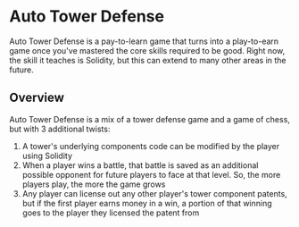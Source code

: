 # Auto Tower Defense

Auto Tower Defense is a pay-to-learn game that turns into a play-to-earn game once you've mastered the core skills required to be good. Right now, the skill it teaches is Solidity, but this can extend to many other areas in the future.

## Overview

Auto Tower Defense is a mix of a tower defense game and a game of chess, but with 3 additional twists:

1. A tower's underlying components code can be modified by the player using Solidity
2. When a player wins a battle, that battle is saved as an additional possible opponent for future players to face at that level. So, the more players play, the more the game grows
3. Any player can license out any other player's tower component patents, but if the first player earns money in a win, a portion of that winning goes to the player they licensed the patent from
